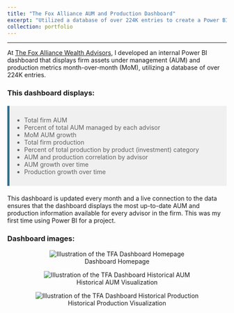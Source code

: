 ```yaml
---
title: "The Fox Alliance AUM and Production Dashboard"
excerpt: "Utilized a database of over 224K entries to create a Power BI dashboard that visualized firm KPIs"
collection: portfolio
---
```

------
At [The Fox Alliance Wealth Advisors](https://www.foxalliancewealth.com/), I developed an internal Power BI dashboard that displays firm assets under management (AUM) and production metrics month-over-month (MoM), utilizing a database of over 224K entries.

### This dashboard displays:

<style>
  blockquote {
    padding: 10px;
    background-color: #f0f0f0;
    border-left: 5px solid #31708f;
    margin: 20px 0;
  }
</style>

> - Total firm AUM
> - Percent of total AUM managed by each advisor
> - MoM AUM growth
> - Total firm production
> - Percent of total production by product (investment) category
> - AUM and production correlation by advisor
> - AUM growth over time
> - Production growth over time

This dashboard is updated every month and a live connection to the data ensures that the dashboard displays the most up-to-date AUM and production information available for every advisor in the firm. This was my first time using Power BI for a project.

### Dashboard images:

<div style="text-align: center;">
  <figure>
    <img src="https://chamberlainlondon.github.io/images/TFA Dashboard 1.png" alt="Illustration of the TFA Dashboard Homepage">
    <figcaption>Dashboard Homepage</figcaption>
  </figure>
</div>

<div style="text-align: center;">
  <figure>
    <img src="https://chamberlainlondon.github.io/images/TFA Dashboard 2.png" alt="Illustration of the TFA Dashboard Historical AUM">
    <figcaption>Historical AUM Visualization</figcaption>
  </figure>
</div>

<div style="text-align: center;">
  <figure>
    <img src="https://chamberlainlondon.github.io/images/TFA Dashboard 3.png" alt="Illustration of the TFA Dashboard Historical Production">
    <figcaption>Historical Production Visualization</figcaption>
  </figure>
</div>







